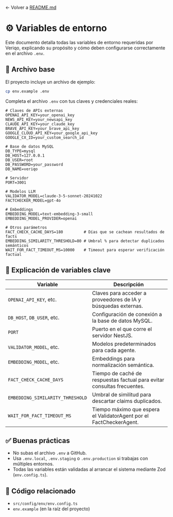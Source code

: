 ← Volver a [README.md](../README.md)

# ⚙️ Variables de entorno

Este documento detalla todas las variables de entorno requeridas por Veriqo, explicando su propósito y cómo deben configurarse correctamente en el archivo `.env`.

## 📁 Archivo base

El proyecto incluye un archivo de ejemplo:

```bash
cp env.example .env
```

Completa el archivo `.env` con tus claves y credenciales reales:

```env
# Claves de APIs externas
OPENAI_API_KEY=your_openai_key
NEWS_API_KEY=your_newsapi_key
CLAUDE_API_KEY=your_claude_key
BRAVE_API_KEY=your_brave_api_key
GOOGLE_CLOUD_API_KEY=your_google_api_key
GOOGLE_CX_ID=your_custom_search_id

# Base de datos MySQL
DB_TYPE=mysql
DB_HOST=127.0.0.1
DB_USER=root
DB_PASSWORD=your_password
DB_NAME=veriqo

# Servidor
PORT=3001

# Modelos LLM
VALIDATOR_MODEL=claude-3-5-sonnet-20241022
FACTCHECKER_MODEL=gpt-4o

# Embeddings
EMBEDDING_MODEL=text-embedding-3-small
EMBEDDING_MODEL_PROVIDER=openai

# Otros parámetros
FACT_CHECK_CACHE_DAYS=180         # Días que se cachean resultados de facts
EMBEDDING_SIMILARITY_THRESHOLD=80 # Umbral % para detectar duplicados semánticos
WAIT_FOR_FACT_TIMEOUT_MS=10000    # Timeout para esperar verificación factual
```

## 🧠 Explicación de variables clave

| Variable                         | Descripción                                                             |
| -------------------------------- | ----------------------------------------------------------------------- |
| `OPENAI_API_KEY`, etc.           | Claves para acceder a proveedores de IA y búsquedas externas.           |
| `DB_HOST`, `DB_USER`, etc.       | Configuración de conexión a la base de datos MySQL.                     |
| `PORT`                           | Puerto en el que corre el servidor NestJS.                              |
| `VALIDATOR_MODEL`, etc.          | Modelos predeterminados para cada agente.                               |
| `EMBEDDING_MODEL`, etc.          | Embeddings para normalización semántica.                                |
| `FACT_CHECK_CACHE_DAYS`          | Tiempo de caché de respuestas factual para evitar consultas frecuentes. |
| `EMBEDDING_SIMILARITY_THRESHOLD` | Umbral de similitud para descartar claims duplicados.                   |
| `WAIT_FOR_FACT_TIMEOUT_MS`       | Tiempo máximo que espera el ValidatorAgent por el FactCheckerAgent.     |

## ✅ Buenas prácticas

- No subas el archivo `.env` a GitHub.
- Usa `.env.local`, `.env.staging` o `.env.production` si trabajas con múltiples entornos.
- Todas las variables están validadas al arrancar el sistema mediante Zod (`env.config.ts`).

## 📁 Código relacionado

- `src/config/env/env.config.ts`
- `env.example` (en la raíz del proyecto)

